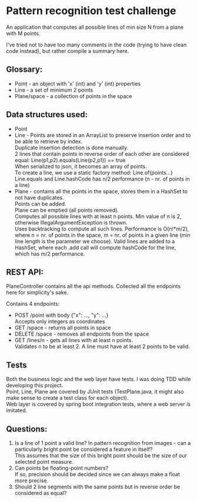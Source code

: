 # Pattern recognition test challenge

An application that computes all possible lines of min size N from a plane with M points.

I've tried not to have too many comments in the code (trying to have clean code instead), but rather compile a summary here.

## Glossary:
* Point - an object with 'x' (int) and 'y' (int) properties
*	Line - a set of minimum 2 points
*	Plane/space - a collection of points in the space
	
## Data structures used:
* Point
* Line - Points are stored in an ArrayList to preserve insertion order and to be able to retrieve by index.  
    Duplicate insertion detection is done manually.  
		2 lines that contain points in reverse order of each other are considered equal: Line(p1,p2).equals(Line(p2,p1)) == true  
		When serialized to json, it becomes an array of points.  
		To create a line, we use a static factory method: Line.of(points...)  
		Line.equals and Line.hashCode has n/2 performance (n - nr. of points in a line)
* Plane - contains all the points in the space, stores them in a HashSet to not have duplicates.  
		Points can be added.  
		Plane can be emptied (all points removed).  
		Computes all possible lines with at least n points. Min value of n is 2, otherwise IllegalArgumentException is thrown.  
		Uses backtracking to compute all such lines. Performance is O(n!*m/2), where n = nr. of points in the space, m = nr. of points in a given line (min line length is the parameter we choose). Valid lines are added to a HashSet, where each .add call will compute hashCode for the line, which has m/2 performance.
		
## REST API:
PlaneController contains all the api methods. Collected all the endpoints here for simplicity's sake.

Contains 4 endpoints:
* POST /point with body {"x": ..., "y": ...}  
			Accepts only integers as coordinates
* GET /space - returns all points in space
* DELETE /space - removes all endpoints from the space
* GET /lines/n - gets all lines with at least n points.  
			Validates n to be at least 2. A line must have at least 2 points to be valid.
			
## Tests
Both the business logic and the web layer have tests. I was doing TDD while developing this project.  
	Point, Line, Plane are covered by JUnit tests (TestPlane.java, it might also make sense to create a test class for each object).  
	Web layer is covered by spring boot integration tests, where a web server is imitated.
	
## Questions:
1. Is a line of 1 point a valid line? In pattern recognition from images - can a particularly bright point be considered a feature in itself?  
		This assumes that the size of this bright point should be the size of our selected point measure.
2. Can points be floating-point numbers?  
		If so, precision should be decided since we can always make a float more precise.
3. Should 2 line segments with the same points but in reverse order be considered as equal?
